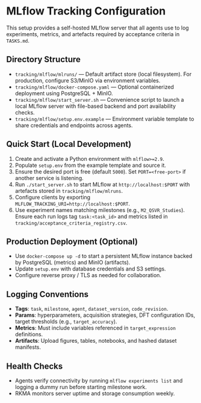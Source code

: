 # MLflow Tracking Configuration

This setup provides a self-hosted MLflow server that all agents use to log experiments, metrics, and artefacts required by acceptance criteria in `TASKS.md`.

## Directory Structure
- `tracking/mlflow/mlruns/` — Default artifact store (local filesystem). For production, configure S3/MinIO via environment variables.
- `tracking/mlflow/docker-compose.yaml` — Optional containerized deployment using PostgreSQL + MinIO.
- `tracking/mlflow/start_server.sh` — Convenience script to launch a local MLflow server with file-based backend and port availability checks.
- `tracking/mlflow/setup.env.example` — Environment variable template to share credentials and endpoints across agents.

## Quick Start (Local Development)
1. Create and activate a Python environment with `mlflow>=2.9`.
2. Populate `setup.env` from the example template and source it.
3. Ensure the desired port is free (default `5000`). Set `PORT=<free-port>` if another service is listening.
4. Run `./start_server.sh` to start MLflow at `http://localhost:$PORT` with artefacts stored in `tracking/mlflow/mlruns`.
5. Configure clients by exporting `MLFLOW_TRACKING_URI=http://localhost:$PORT`.
6. Use experiment names matching milestones (e.g., `M2_QSVR_Studies`). Ensure each run logs tag `task:<task_id>` and metrics listed in `tracking/acceptance_criteria_registry.csv`.

## Production Deployment (Optional)
- Use `docker-compose up -d` to start a persistent MLflow instance backed by PostgreSQL (metrics) and MinIO (artifacts).
- Update `setup.env` with database credentials and S3 settings.
- Configure reverse proxy / TLS as needed for collaboration.

## Logging Conventions
- **Tags**: `task`, `milestone`, `agent`, `dataset_version`, `code_revision`.
- **Params**: hyperparameters, acquisition strategies, DFT configuration IDs, target thresholds (e.g., `target_accuracy`).
- **Metrics**: Must include variables referenced in `target_expression` definitions.
- **Artifacts**: Upload figures, tables, notebooks, and hashed dataset manifests.

## Health Checks
- Agents verify connectivity by running `mlflow experiments list` and logging a dummy run before starting milestone work.
- RKMA monitors server uptime and storage consumption weekly.

